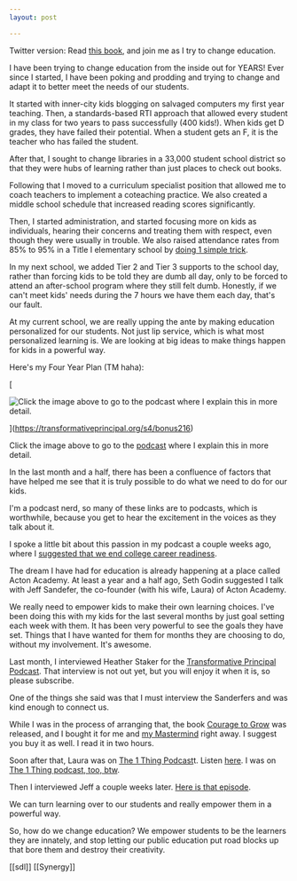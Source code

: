 ```yaml
---
layout: post

---
```

Twitter version: Read [this book](http://amzn.to/2qhqhQZ), and join me as I try to change education.

I have been trying to change education from the inside out for YEARS! Ever since I started, I have been poking and prodding and trying to change and adapt it to better meet the needs of our students.

It started with inner-city kids blogging on salvaged computers my first year teaching. Then, a standards-based RTI approach that allowed every student in my class for two years to pass successfully (400 kids!). When kids get D grades, they have failed their potential. When a student gets an F, it is the teacher who has failed the student.

After that, I sought to change libraries in a 33,000 student school district so that they were hubs of learning rather than just places to check out books.

Following that I moved to a curriculum specialist position that allowed me to coach teachers to implement a coteaching practice. We also created a middle school schedule that increased reading scores significantly.

Then, I started administration, and started focusing more on kids as individuals, hearing their concerns and treating them with respect, even though they were usually in trouble. We also raised attendance rates from 85% to 95% in a Title I elementary school by [doing 1 simple trick](https://www.youtube.com/watch?v=Xz_zKCgCLnQ&t=11s).

In my next school, we added Tier 2 and Tier 3 supports to the school day, rather than forcing kids to be told they are dumb all day, only to be forced to attend an after-school program where they still felt dumb. Honestly, if we can't meet kids' needs during the 7 hours we have them each day, that's our fault.

At my current school, we are really upping the ante by making education personalized for our students. Not just lip service, which is what most personalized learning is. We are looking at big ideas to make things happen for kids in a powerful way.

Here's my Four Year Plan (TM haha):

[

![Click the image above to go to the podcast where I explain this in more detail.&nbsp;](https://images.squarespace-cdn.com/content/v1/4fffa949e4b0b4590d67b4e7/1514992019296-CDE25WF69S6RA1GINW5G/Tanana+Four+Year+Plan)



](https://transformativeprincipal.org/s4/bonus216)

Click the image above to go to the [podcast](https://transformativeprincipal.org/s4/bonus216) where I explain this in more detail. 

In the last month and a half, there has been a confluence of factors that have helped me see that it is truly possible to do what we need to do for our kids.

I'm a podcast nerd, so many of these links are to podcasts, which is worthwhile, because you get to hear the excitement in the voices as they talk about it.

I spoke a little bit about this passion in my podcast a couple weeks ago, where I [suggested that we end college career readiness](https://transformativeprincipal.org/s4/bonus219).

The dream I have had for education is already happening at a place called Acton Academy. At least a year and a half ago, Seth Godin suggested I talk with Jeff Sandefer, the co-founder (with his wife, Laura) of Acton Academy.

We really need to empower kids to make their own learning choices. I've been doing this with my kids for the last several months by just goal setting each week with them. It has been very powerful to see the goals they have set. Things that I have wanted for them for months they are choosing to do, without my involvement. It's awesome.

Last month, I interviewed Heather Staker for the [Transformative Principal Podcast](http://transformativeprincipal.org/). That interview is not out yet, but you will enjoy it when it is, so please subscribe.

One of the things she said was that I must interview the Sanderfers and was kind enough to connect us.

While I was in the process of arranging that, the book [Courage to Grow](http://amzn.to/2qhqhQZ) was released, and I bought it for me and [my Mastermind](http://transformativeprincipal.org/mastermind) right away. I suggest you buy it as well. I read it in two hours.

Soon after that, Laura was on [The 1 Thing Podcast](https://www.the1thing.com/podcasts/99/)t. Listen [here](https://overcast.fm/+HzI0exNwA). I was on [The 1 Thing podcast, too, btw](https://www.the1thing.com/podcasts/101/).

Then I interviewed Jeff a couple weeks later. [Here is that episode](https://transformativeprincipal.org/s5/219).

We can turn learning over to our students and really empower them in a powerful way.

So, how do we change education? We empower students to be the learners they are innately, and stop letting our public education put road blocks up that bore them and destroy their creativity.

[[sdl]]
[[Synergy]]